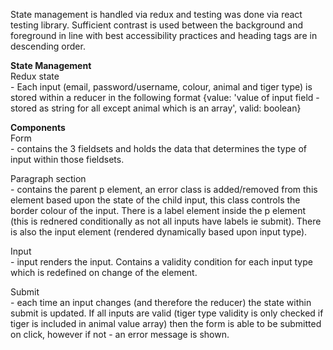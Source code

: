 State management is handled via redux and testing was done via react testing library.  Sufficient contrast is used between the background and foreground in line with best accessibility practices and heading tags are in descending order.

<b>State Management</b>
<br/>
Redux state <br/>- Each input (email, password/username, colour, animal and tiger type) is stored within a reducer in the following format {value: 'value of input field - stored as string for all except animal which is an array', valid: boolean}

<b>Components</b>
<br/>
Form <br/>- contains the 3 fieldsets and holds the data that determines the type of input within those fieldsets.

Paragraph section <br/>- contains the parent p element, an error class is added/removed from this element based upon the state of the child input, this class controls the border colour of the input. There is a label element inside the p element (this is rednered conditionally as not all inputs have labels ie submit).  There is also the input element (rendered dynamically based upon input type).

Input <br/>- input renders the input.  Contains a validity condition for each input type which is redefined on change of the element.

Submit <br/>- each time an input changes (and therefore the reducer) the state within submit is updated.  If all inputs are valid (tiger type validity is only checked if tiger is included in animal value array) then the form is able to be submitted on click, however if not - an error message is shown.
